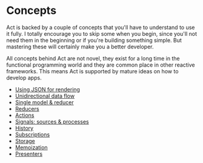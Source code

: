 # Concepts

Act is backed by a couple of concepts that you'll have to understand to use it
fully. I totally encourage you to skip some when you begin, since you'll not
need them in the beginning or if you're building something simple. But
mastering these will certainly make you a better developer.

All concepts behind Act are not novel, they exist for a long time in the
functional programming world and they are common place in other reactive
frameworks. This means Act is supported by mature ideas on how to develop apps.

* [Using JSON for rendering](/json.md)
* [Unidirectional data flow](/unidirectional-data-flow.md)
* [Single model & reducer](/single-model-and-reducer.md)
* [Reducers](/reducers.md)
* [Actions](/actions.md)
* [Signals: sources & processes](/signals.md)
* [History](/history.md)
* [Subscriptions](/subscriptions.md)
* [Storage](/storage.md)
* [Memoization](/memoization.md)
* [Presenters](/presenters.md)
